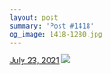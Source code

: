 ```yaml
---
layout: post
summary: 'Post #1418'
og_image: 1418-1280.jpg
---
```


<p>
  <time>
    <a href="/1418">July 23, 2021</a>
  </time>
  <a href="/1418">
    <img src="{{ site.assets_url }}/1418-640.jpg" srcset="{{ site.assets_url }}/1418-320.jpg 320w, {{ site.assets_url }}/1418-640.jpg 640w, {{ site.assets_url }}/1418-960.jpg 960w, {{ site.assets_url }}/1418-1280.jpg 1280w" sizes="(min-width: 700px) 50vw, calc(100vw - 2rem)" />
  </a>
</p>
